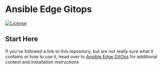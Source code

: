 # Ansible Edge Gitops

[![License](https://img.shields.io/badge/License-Apache%202.0-blue.svg)](https://opensource.org/licenses/Apache-2.0)

## Start Here

If you've followed a link to this repository, but are not really sure what it contains
or how to use it, head over to [Ansible Edge GitOps](http://hybrid-cloud-patterns.io/ansible-edge-gitops/)
for additional context and installation instructions
